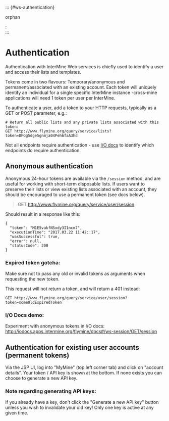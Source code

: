 ::: {#ws-authentication}

orphan

:   
:::

Authentication
==============

Authentication with InterMine Web services is chiefly used to identify a
user and access their lists and templates.

Tokens come in two flavours: Temporary/anonymous and
permanent/associated with an existing account. Each token will uniquely
identify an individual for a single specific InterMine instance
-cross-mine applications will need 1 token per user per InterMine.

To authenticate a user, add a token to your HTTP requests, typically as
a GET or POST parameter, e.g.:

    # Return all public lists and any private lists associated with this token:
    GET http://www.flymine.org/query/service/lists?token=DFGg5dge5gnmja04Peh6faA3hd

Not all endpoints require authentication - use [I/O
docs](http://iodocs.apps.intermine.org/) to identify which endpoints do
require authentication.

Anonymous authentication
------------------------

Anonymous 24-hour tokens are available via the `/session` method, and
are useful for working with short-term disposable lists. If users want
to preserve their lists or view existing lists associated with an
account, they should be encouraged to use a permanent token (see docs
below).

> GET <http://www.flymine.org/query/service/user/session>

Should result in a response like this:

    {
      "token": "M1E5vakfN5xdy3I1ncm7",
      "executionTime": "2017.03.22 11:42::17",
      "wasSuccessful": true,
      "error": null,
      "statusCode": 200
    }

### Expired token gotcha:

Make sure not to pass any old or invalid tokens as arguments when
requesting the new token.

This request will not return a token, and will return a 401 instead:

    GET http://www.flymine.org/query/service/user/session?token=someOldExpiredToken

### I/O Docs demo:

Experiment with anonymous tokens in I/O docs:
<http://iodocs.apps.intermine.org/flymine/docs#/ws-session/GET/session>

Authentication for existing user accounts (permanent tokens)
------------------------------------------------------------

Via the JSP UI, log into "MyMine" (top left corner tab) and click on
"account details". Your token / API key is shown at the bottom. If none
exists you can choose to generate a new API key.

### Note regarding generating API keys:

If you already have a key, don't click the "Generate a new API key"
button unless you wish to invalidate your old key! Only one key is
active at any given time.
